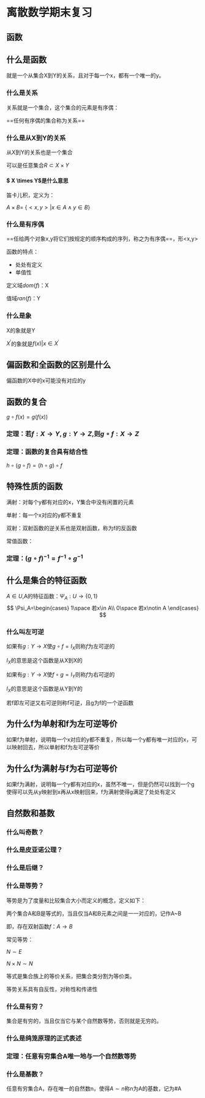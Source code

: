 # 离散数学期末复习

## 函数

## 什么是函数

就是一个从集合X到Y的关系，且对于每一个x，都有一个唯一的y。

### 什么是关系

关系就是一个集合，这个集合的元素是有序偶：

==任何有序偶的集合称为关系==

###  什么是从X到Y的关系

从X到Y的关系也是一个集合

可以是任意集合$R\subset X \times Y$

#### $ X \times Y$是什么意思

笛卡儿积，定义为：

$A \times B$= $\{ <x,y>|x\in A \land y\in B \}$

### 什么是有序偶

==任给两个对象x,y将它们按规定的顺序构成的序列，称之为有序偶==，形<x,y>



函数的特点：

- 处处有定义
- 单值性

定义域$dom(f)$：X

值域$ran(f)$：Y

### 什么是象

X的象就是Y

$X^{\prime}$的象就是${f(x)|x\in X^{\prime}}$



## 偏函数和全函数的区别是什么

偏函数的X中的x可能没有对应的y



## 函数的复合

$g \circ f(x)=g(f(x))$



### 定理：若$f:X\rightarrow Y,g:Y\rightarrow Z$,则$g\circ f: X \rightarrow Z$



### 定理：函数的复合具有结合性

$h \circ (g\circ f )=(h \circ g) \circ f$

## 特殊性质的函数

满射：对每个y都有对应的x，Y集合中没有闲置的元素

单射：每一个x对应的y都不重复

双射：双射函数的逆关系也是双射函数，称为f的反函数

常值函数：



### 定理：$(g\circ f)^{-1}=f^{-1}\circ g^{-1}$



## 什么是集合的特征函数

$A\in U$,A的特征函数：$\Psi_A:U\rightarrow\{0,1\}$
$$
\Psi_A=\begin{cases}
1\space 若x\in A\\
0\space 若x\notin A
\end{cases}
$$

### 什么叫左可逆

如果有$g:Y\rightarrow X$使$g \circ f =I_X$则称$f$为左可逆的

  $I_X$的意思是这个函数是从X到X的

如果有$g:Y\rightarrow X$使$f \circ g =I_Y$则称$f$为右可逆的

  $I_X$的意思是这个函数是从Y到Y的

若f即左可逆又右可逆则称f可逆，且g为f的一个逆函数

## 为什么f为单射和f为左可逆等价

如果f为单射，说明每一个x对应的y都不重复，所以每一个y都有唯一对应的x，可以映射回去，所以单射和f为左可逆等价



## 为什么f为满射与f为右可逆等价

如果f为满射，说明每一个y都有对应的x，虽然不唯一，但是仍然可以找到一个g使得可以先从y映射到x再从x映射回来，f为满射使得g满足了处处有定义

## 自然数和基数

### 什么叫奇数？

### 什么是皮亚诺公理？

### 什么是后继？

### 什么是等势？

等势是为了度量和比较集合大小而定义的概念，定义如下：

两个集合A和B是等式的，当且仅当A和B元素之间是一一对应的，记作A~B

即，存在双射函数$f：A\rightarrow B$

常见等势：

$N\sim E$

$N\times N \sim N$



等式是集合族上的等价关系，把集合类分割为等价类。

等势关系具有自反性，对称性和传递性

### 什么是有穷？

集合是有穷的，当且仅当它与某个自然数等势，否则就是无穷的。



### 什么是鸽笼原理的正式表述



### 定理：任意有穷集合A唯一地与一个自然数等势

### 什么是基数？

任意有穷集合A，存在唯一的自然数n，使得$A \sim n$称n为A的基数，记为#A
